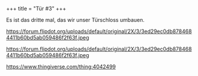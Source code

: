+++
title = "Tür #3"
+++

Es ist das dritte mal, das wir unser Türschloss umbauen.

<https://forum.flipdot.org/uploads/default/original/2X/3/3ed29ec0db8784684411b60bd5ab059486f2f63f.jpeg>

<https://forum.flipdot.org/uploads/default/original/2X/3/3ed29ec0db8784684411b60bd5ab059486f2f63f.jpeg>

<https://www.thingiverse.com/thing:4042499>

